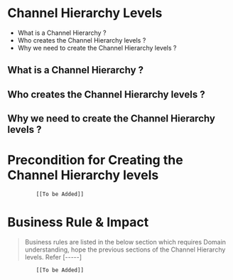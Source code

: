 # Channel Hierarchy Levels

* What is a Channel Hierarchy ?
* Who creates the Channel Hierarchy levels ?
* Why we need to create the Channel Hierarchy levels ? 


## What is a Channel Hierarchy   ?

## Who creates the Channel Hierarchy levels ?

## Why we need to create the Channel Hierarchy levels ? 


# Precondition for Creating the Channel Hierarchy levels 




             [[To be Added]]
 




# Business Rule & Impact 

> Business rules are listed in the below section which requires Domain understanding, hope the previous sections of the Channel Hierarchy levels. Refer [-----]


             [[To be Added]]
 


